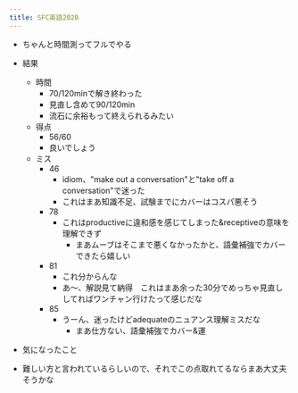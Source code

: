 ```yaml
---
title: SFC英語2020
---
```


* ちゃんと時間測ってフルでやる

* 結果
  
  * 時間
    * 70/120minで解き終わった
    * 見直し含めて90/120min
    * 流石に余裕もって終えられるみたい
  * 得点
    * 56/60
    * 良いでしょう
  * ミス
    * 46
      * idiom、"make out a conversation"と"take off a conversation"で迷った
      * これはまあ知識不足、試験までにカバーはコスパ悪そう
    * 78
      * これはproductiveに違和感を感じてしまった&receptiveの意味を理解できず
        * まあムーブはそこまで悪くなかったかと、語彙補強でカバーできたら嬉しい
    * 81
      * これ分からんな
      * あ〜、解説見て納得　これはまあ余った30分でめっちゃ見直ししてればワンチャン行けたって感じだな
    * 85
      * うーん、迷ったけどadequateのニュアンス理解ミスだな
        * まあ仕方ない、語彙補強でカバー&運
* 気になったこと

* 難しい方と言われているらしいので、それでこの点取れてるならまあ大丈夫そうかな
